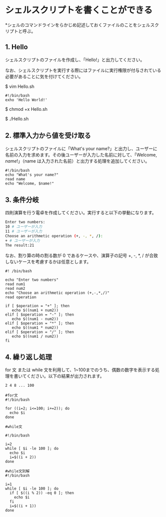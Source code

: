 # シェルスクリプトを書くことができる

*シェルのコマンドラインをらかじめ記述しておくファイルのことをシェルスクリプトと呼ぶ。

## 1. Hello

シェルスクリプトのファイルを作成し、「Hello!」と出力してください。

なお、シェルスクリプトを実行する際にはファイルに実行権限が付与されている必要があることに気を付けてください。

$ vim Hello.sh
```
#!/bin/bash
exho 'Hello World!'
```

$ chmod +x Hello.sh

$ ./Hello.sh

## 2. 標準入力から値を受け取る

シェルスクリプトのファイルに「What's your name?」と出力し、ユーザーに名前の入力を求めます。その後ユーザーが入力した名前に対して、「Welcome, $name!」（$name は入力された名前）と出力する処理を追加してください。

```
#!/bin/bash
echo "What's your name?"
read name
echo "Welcome, $name!"
```

## 3. 条件分岐

四則演算を行う電卓を作成してください。実行すると以下の挙動になります。

```bash
Enter two numbers:
10 # ユーザーが入力
11 # ユーザーが入力
Choose an arithmetic operation (+, -, *, /):
+ # ユーザーが入力
The result:21
```

なお、割り算の時の割る数が 0 であるケースや、演算子の記号 +, -, *, / が合致しないケースを考慮するかは任意とします。

```
#! /bin/bash

echo "Enter two numbers"
read num1
read num2
echo "Choose an arithmetic operation (+,-,*,/)"
read operation

if [ $operation = "+" ]; then
   echo $((num1 + num2))
elif [ $operation = "-" ]; then
   echo $((num1 - num2))
elif [ $operation = "*" ]; then
   echo $((num1 * num2))
elif [ $operation = "/" ]; then
   echo $((num1 / num2))
fi 
```

## 4. 繰り返し処理

for 文 または while 文を利用して、1~100までのうち、偶数の数字を表示する処理を書いてください。以下の結果が出力されます。

```bash
2 4 8 ... 100
```

```
#for文
#!/bin/bash

for ((i=2; i<=100; i+=2)); do
  echo $i
done
```

```
#while文

#!/bin/bash

i=2
while [ $i -le 100 ]; do
  echo $i
  i=$((i + 2))
done
```

```
#while文別解
#!/bin/bash

i=1
while [ $i -le 100 ]; do
  if [ $((i % 2)) -eq 0 ]; then
    echo $i
  fi
  i=$((i + 1))
done
```
